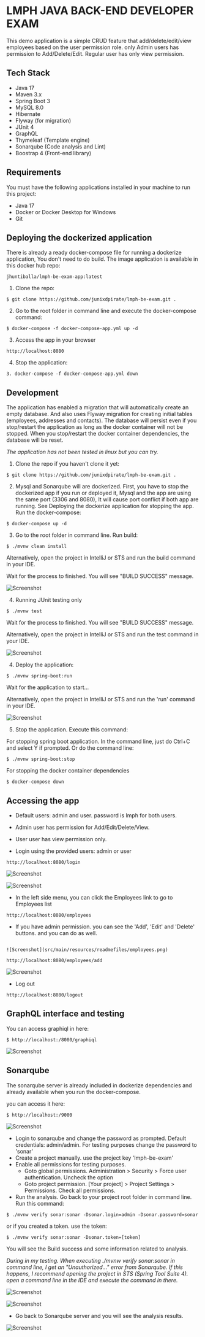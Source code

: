 # LMPH JAVA BACK-END DEVELOPER EXAM

This demo application is a simple CRUD feature that add/delete/edit/view employees based on the user permission role. only Admin users has permission to Add/Delete/Edit. Regular user has only view permission.

## Tech Stack

- Java 17
- Maven 3.x
- Spring Boot 3
- MySQL 8.0
- Hibernate
- Flyway (for migration)
- JUnit 4
- GraphQL
- Thymeleaf (Template engine)
- Sonarqube (Code analysis and Lint)
- Boostrap 4 (Front-end library)


## Requirements

You must have the following applications installed in your machine to run this project:

- Java 17
- Docker or Docker Desktop for Windows
- Git

## Deploying the dockerized application

There is already a ready docker-compose file for running a dockerize application, You don't need to do build. The image application is available in this docker hub repo:
```
jhuntiballa/lmph-be-exam-app:latest
```

1. Clone the repo:
```
$ git clone https://github.com/junixdpirate/lmph-be-exam.git .
```
2. Go to the root folder in command line and execute the docker-compose command:

```
$ docker-compose -f docker-compose-app.yml up -d
```
3. Access the app in your browser
```
http://localhost:8080
```

4. Stop the application:
```
3. docker-compose -f docker-compose-app.yml down
```

## Development

The application has enabled a migration that will automatically create an empty database. And also uses Flyway migration for creating initial tables (employees, addresses and contacts). The database will persist even if you stop/restart the application as long as the docker container will not be stopped. When you stop/restart the docker container dependencies, the database will be reset.

<i>The application has not been tested in linux but you can try.</i>

1. Clone the repo if you haven't clone it yet:
```
$ git clone https://github.com/junixdpirate/lmph-be-exam.git .
```

2. Mysql and Sonarqube will are dockerized. First, you have to stop the dockerized app if you run or deployed it, Mysql and the app are using the same port (3306 and 8080), It will cause port conflict if both app are running. See Deploying the dockerize application for stopping the app. 
Run the docker-compose:

```
$ docker-compose up -d
```

3. Go to the root folder in command line. Run build:
```
$ ./mvnw clean install
```
Alternatively, open the project in IntelliJ or STS and run the build command in your IDE.

Wait for the process to finished. You will see "BUILD SUCCESS" message.

![Screenshot](src/main/resources/readmefiles/lmph-build-success.png)

4. Running JUnit testing only
```
$ ./mvnw test
```

Wait for the process to finished. You will see "BUILD SUCCESS" message.

Alternatively, open the project in IntelliJ or STS and run the test command in your IDE.

![Screenshot](src/main/resources/readmefiles/lmph-build-test.png)

4. Deploy the application:
```
$ ./mvnw spring-boot:run
```

Wait for the application to start...

Alternatively, open the project in IntelliJ or STS and run the 'run' command in your IDE.

![Screenshot](src/main/resources/readmefiles/lmph-build-run.png)

5. Stop the application. Execute this command:

For stopping spring boot application. In the command line, just do Ctrl+C and select Y if prompted. Or do the command line:
```
$ ./mvnw spring-boot:stop
```

For stopping the docker container dependencies
```
$ docker-compose down
```

## Accessing the app

- Default users: admin and user. password is lmph for both users.
- Admin user has permission for Add/Edit/Delete/View.
- User user has view permission only.

- Login using the provided users: admin or user
```
http://localhost:8080/login
```

![Screenshot](src/main/resources/readmefiles/login.png)

![Screenshot](src/main/resources/readmefiles/home.png)


- In the left side menu, you can click the Employees link to go to Employees list
```
http://localhost:8080/employees
```

- If you have admin permission. you can see the 'Add', 'Edit' and 'Delete' buttons. and you can do as well.
```

![Screenshot](src/main/resources/readmefiles/employees.png)

http://localhost:8080/employees/add
```

![Screenshot](src/main/resources/readmefiles/form.png)

- Log out
```
http://localhost:8080/logout
```

## GraphQL interface and testing

You can access graphiql in here:
```
$ http://localhost:/8080/graphiql
```

![Screenshot](src/main/resources/readmefiles/graphiql.png)


## Sonarqube

The sonarqube server is already included in dockerize dependencies and already available when you run the docker-compose.

you can access it here:
```
$ http://localhost:/9000
```
![Screenshot](src/main/resources/readmefiles/sonarqube-login.png)

- Login to sonarqube and change the password as prompted. Default credentials: admin/admin. For testing purposes change the password to 'sonar'
- Create a project manually. use the project key 'lmph-be-exam'
- Enable all permissions for testing purposes. 
    - Goto global permissions. Administration > Security > Force user authentication. Uncheck the option
    - Goto project permission. [Your project] > Project Settings > Permissions. Check all permissions.
- Run the analysis. Go back to your project root folder in command line. Run this command:
```
$ ./mvnw verify sonar:sonar -Dsonar.login=admin -Dsonar.password=sonar
```

or if you created a token. use the token:

```
$ ./mvnw verify sonar:sonar -Dsonar.token=[token]
```
You will see the Build success and some information related to analysis.

<i>During in my testing. When executing ./mvnw verify sonar:sonar in command line, I get an "Unauthorized..." error from Sonarqube. If this happens, I recommend opening the project in STS (Spring Tool Suite 4). open a command line in the IDE and execute the command in there.</i>

![Screenshot](src/main/resources/readmefiles/sonarqube-verify.png)

![Screenshot](src/main/resources/readmefiles/sonarqube-verify-success.png)

- Go back to Sonarqube server and you will see the analysis results.

![Screenshot](src/main/resources/readmefiles/sonarqube.png)